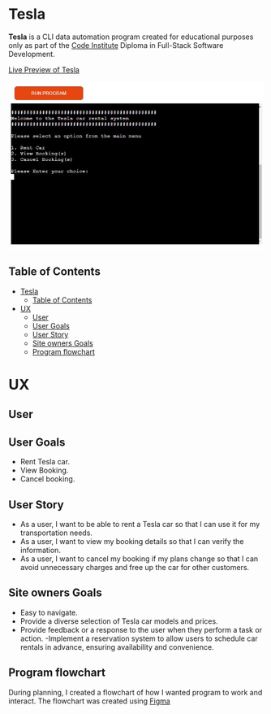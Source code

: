 # Tesla

**Tesla** is a CLI data automation program created for educational purposes only as part of the [Code Institute](https://codeinstitute.net/ie/full-stack-software-development-diploma/?utm_term=code%20institute&utm_campaign=CI%2B-%2BIRL%2B-%2BSearch%2B-%2BBrand&utm_source=adwords&utm_medium=ppc&hsa_acc=8983321581&hsa_cam=14304747355&hsa_grp=128775288209&hsa_ad=635725005315&hsa_src=g&hsa_tgt=kwd-319867646331&hsa_kw=code%20institute&hsa_mt=e&hsa_net=adwords&hsa_ver=3&gad_source=1&gclid=Cj0KCQjwwMqvBhCtARIsAIXsZpZC495GdKzsmvgCTZoifPZGwIm_vcoRPwF45OvGEB0qwplfPY2MoZUaAk_MEALw_wcB) Diploma in Full-Stack Software Development.

[Live Preview of Tesla](https://rent-tesla-fbe3f5ee7ebb.herokuapp.com/)

![Main menu](docs/images/main.png)


## Table of Contents

- [Tesla](#tesla)
  - [Table of Contents](#table-of-contents)
- [UX](#ux)
  - [User](#user)
  - [User Goals](#user-goals)
  - [User Story](#user-story)
  - [Site owners Goals](#site-owners-goals)
  - [Program flowchart](#program-flowchart)


# UX

## User

## User Goals

- Rent Tesla car.
- View Booking.
- Cancel booking.

## User Story

- As a  user, I want to be able to rent a Tesla car so that I can use it for my transportation needs.
- As a  user, I want to view my booking details so that I can verify the information.
- As a  user,  I want to cancel my booking if my plans change so that I can avoid unnecessary charges and free up the car for other customers.

## Site owners Goals

- Easy to navigate.
- Provide a diverse selection of Tesla car models and prices.
- Provide feedback or a response to the user when they perform a task or action.
-Implement a reservation system to allow users to schedule car rentals in advance, ensuring availability and convenience.

## Program flowchart

During planning, I created a flowchart of how I wanted program to work and interact. The flowchart was created using [Figma](https://www.figma.com/)